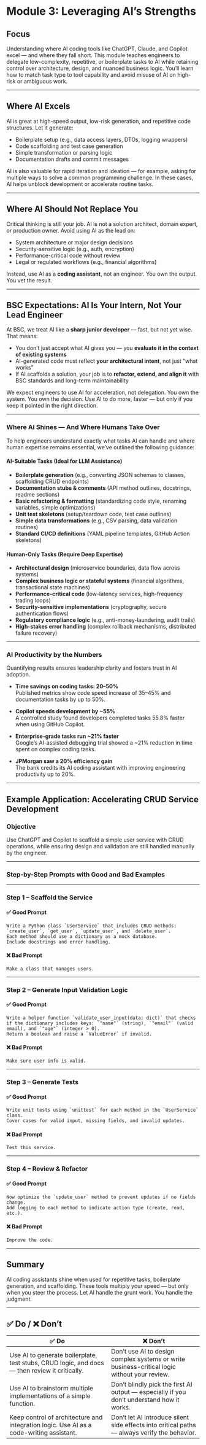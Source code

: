 # Module 3: Leveraging AI’s Strengths

## Focus  
Understanding where AI coding tools like ChatGPT, Claude, and Copilot excel — and where they fall short. This module teaches engineers to delegate low-complexity, repetitive, or boilerplate tasks to AI while retaining control over architecture, design, and nuanced business logic. You’ll learn how to match task type to tool capability and avoid misuse of AI on high-risk or ambiguous work.

---

## Where AI Excels  
AI is great at high-speed output, low-risk generation, and repetitive code structures. Let it generate:

- Boilerplate setup (e.g., data access layers, DTOs, logging wrappers)
- Code scaffolding and test case generation
- Simple transformation or parsing logic
- Documentation drafts and commit messages

AI is also valuable for rapid iteration and ideation — for example, asking for multiple ways to solve a common programming challenge. In these cases, AI helps unblock development or accelerate routine tasks.

---

## Where AI Should Not Replace You  
Critical thinking is still your job. AI is not a solution architect, domain expert, or production owner. Avoid using AI as the lead on:

- System architecture or major design decisions
- Security-sensitive logic (e.g., auth, encryption)
- Performance-critical code without review
- Legal or regulated workflows (e.g., financial algorithms)

Instead, use AI as a **coding assistant**, not an engineer. You own the output. You vet the result.

---

## BSC Expectations: AI Is Your Intern, Not Your Lead Engineer  
At BSC, we treat AI like a **sharp junior developer** — fast, but not yet wise. That means:

- You don’t just accept what AI gives you — you **evaluate it in the context of existing systems**  
- AI-generated code must reflect **your architectural intent**, not just “what works”  
- If AI scaffolds a solution, your job is to **refactor, extend, and align it** with BSC standards and long-term maintainability  

We expect engineers to use AI for acceleration, not delegation. You own the system. You own the decision. Use AI to do more, faster — but only if you keep it pointed in the right direction.

---

### Where AI Shines — And Where Humans Take Over

To help engineers understand exactly what tasks AI can handle and where human expertise remains essential, we’ve outlined the following guidance:

#### AI-Suitable Tasks (Ideal for LLM Assistance)
- **Boilerplate generation** (e.g., converting JSON schemas to classes, scaffolding CRUD endpoints)
- **Documentation stubs & comments** (API method outlines, docstrings, readme sections)
- **Basic refactoring & formatting** (standardizing code style, renaming variables, simple optimizations)
- **Unit test skeletons** (setup/teardown code, test case outlines)
- **Simple data transformations** (e.g., CSV parsing, data validation routines)
- **Standard CI/CD definitions** (YAML pipeline templates, GitHub Action skeletons)

#### Human-Only Tasks (Require Deep Expertise)
- **Architectural design** (microservice boundaries, data flow across systems)
- **Complex business logic or stateful systems** (financial algorithms, transactional state machines)
- **Performance-critical code** (low-latency services, high-frequency trading loops)
- **Security-sensitive implementations** (cryptography, secure authentication flows)
- **Regulatory compliance logic** (e.g., anti-money-laundering, audit trails)
- **High-stakes error handling** (complex rollback mechanisms, distributed failure recovery)

---

### AI Productivity by the Numbers

Quantifying results ensures leadership clarity and fosters trust in AI adoption.

- **Time savings on coding tasks: 20–50%**  
  Published metrics show code speed increase of 35–45% and documentation tasks by up to 50%.

- **Copilot speeds development by ~55%**  
  A controlled study found developers completed tasks 55.8% faster when using GitHub Copilot.

- **Enterprise-grade tasks run ~21% faster**  
  Google’s AI-assisted debugging trial showed a ~21% reduction in time spent on complex coding tasks.

- **JPMorgan saw a 20% efficiency gain**  
  The bank credits its AI coding assistant with improving engineering productivity up to 20%.

---

## Example Application: Accelerating CRUD Service Development

### Objective  
Use ChatGPT and Copilot to scaffold a simple user service with CRUD operations, while ensuring design and validation are still handled manually by the engineer.

---

### Step-by-Step Prompts with Good and Bad Examples

---

### Step 1 – **Scaffold the Service**

#### ✅ Good Prompt
```
Write a Python class `UserService` that includes CRUD methods: `create_user`, `get_user`, `update_user`, and `delete_user`.
Each method should use a dictionary as a mock database.
Include docstrings and error handling.
```

#### ❌ Bad Prompt
```
Make a class that manages users.
```

---

### Step 2 – **Generate Input Validation Logic**

#### ✅ Good Prompt
```
Write a helper function `validate_user_input(data: dict)` that checks if the dictionary includes keys: `"name"` (string), `"email"` (valid email), and `"age"` (integer > 0).
Return a boolean and raise a `ValueError` if invalid.
```

#### ❌ Bad Prompt
```
Make sure user info is valid.
```

---

### Step 3 – **Generate Tests**

#### ✅ Good Prompt
```
Write unit tests using `unittest` for each method in the `UserService` class.
Cover cases for valid input, missing fields, and invalid updates.
```

#### ❌ Bad Prompt
```
Test this service.
```

---

### Step 4 – **Review & Refactor**

#### ✅ Good Prompt
```
Now optimize the `update_user` method to prevent updates if no fields change.
Add logging to each method to indicate action type (create, read, etc.).
```

#### ❌ Bad Prompt
```
Improve the code.
```

---

## Summary  
AI coding assistants shine when used for repetitive tasks, boilerplate generation, and scaffolding. These tools multiply your speed — but only when you steer the process. Let AI handle the grunt work. You handle the judgment.

---

## ✅ Do / ❌ Don’t

| ✅ **Do**                                                                                      | ❌ **Don’t**                                                                                   |
|------------------------------------------------------------------------------------------------|-----------------------------------------------------------------------------------------------|
| Use AI to generate boilerplate, test stubs, CRUD logic, and docs — then review it critically. | Don’t use AI to design complex systems or write business-critical logic without your review.  |
| Use AI to brainstorm multiple implementations of a simple function.                           | Don’t blindly pick the first AI output — especially if you don’t understand how it works.     |
| Keep control of architecture and integration logic. Use AI as a code-writing assistant.       | Don’t let AI introduce silent side effects into critical paths — always verify the behavior.  |
